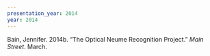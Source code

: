 ```yaml
---
presentation_year: 2014
year: 2014
---
```


Bain, Jennifer. 2014b. “The Optical Neume Recognition Project.” <i>Main Street</i>. March.